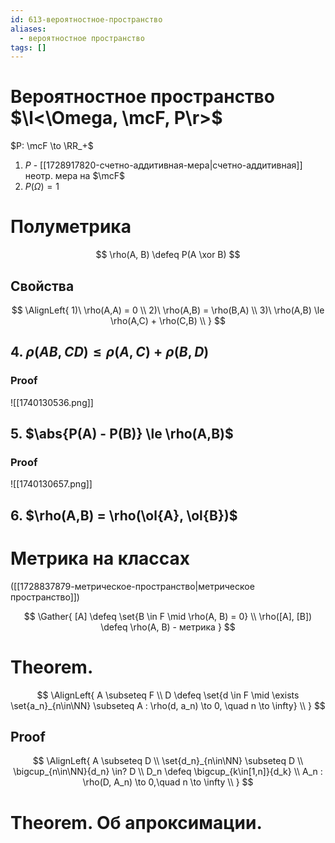```yaml
---
id: 613-вероятностное-пространство
aliases:
  - вероятностное пространство
tags: []
---
```


# Вероятностное пространство $\l<\Omega, \mcF, P\r>$

$P: \mcF \to \RR_+$

1.  $P$ - [[1728917820-счетно-аддитивная-мера|счетно-аддитивная]] неотр. мера на $\mcF$
2.  $P(\Omega) = 1$

# Полуметрика

$$
\rho(A, B) \defeq P(A \xor B)
$$

## Свойства

$$
\AlignLeft{
1)\ \rho(A,A) = 0 \\
2)\ \rho(A,B) = \rho(B,A) \\
3)\ \rho(A,B) \le \rho(A,C) + \rho(C,B) \\
}
$$

## 4. $\rho(AB, CD) \le \rho(A,C) + \rho(B,D)$

### Proof

![[1740130536.png]]

## 5. $\abs{P(A) - P(B)} \le \rho(A,B)$

### Proof

![[1740130657.png]]

## 6. $\rho(A,B) = \rho(\ol{A}, \ol{B})$

# Метрика на классах

([[1728837879-метрическое-пространство|метрическое пространство]])

$$
\Gather{
[A] \defeq \set{B \in F \mid \rho(A, B) = 0} \\
\rho([A], [B]) \defeq \rho(A, B) - метрика
}
$$

# Theorem.
$$
\AlignLeft{
A \subseteq F \\
D \defeq \set{d \in F \mid \exists \set{a_n}_{n\in\NN} \subseteq A : 
\rho(d, a_n) \to 0, \quad n \to \infty} \\
}
$$
## Proof
$$
\AlignLeft{
A \subseteq D \\
\set{d_n}_{n\in\NN} \subseteq D \\
\bigcup_{n\in\NN}{d_n} \in? D \\
D_n \defeq \bigcup_{k\in[1,n]}{d_k} \\
A_n : \rho(D, A_n) \to 0,\quad n \to \infty \\
}
$$

# Theorem. Об апроксимации.

